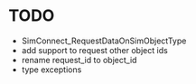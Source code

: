 # TODO

- SimConnect_RequestDataOnSimObjectType
- add support to request other object ids
- rename request_id to object_id
- type exceptions
